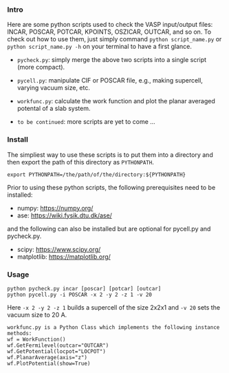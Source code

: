 ### Intro
Here are some python scripts used to check the VASP input/output files: INCAR, POSCAR, POTCAR, KPOINTS, OSZICAR, OUTCAR, and so on. To check out how to use them, just simply command `python script_name.py` or `python script_name.py -h` on your terminal to have a first glance.

- `pycheck.py`: simply merge the above two scripts into a single script (more compact).

- `pycell.py`: manipulate CIF or POSCAR file, e.g., making supercell, varying vacuum size, etc.

- `workfunc.py`: calculate the work function and plot the planar averaged potental of a slab system.

- `to be continued`: more scripts are yet to come ...


### Install
The simpliest way to use these scripts is to put them into a directory and then export the path of this directory as `PYTHONPATH`.
```
export PYTHONPATH=/the/path/of/the/directory:${PYTHONPATH}
```

Prior to using these python scripts, the following prerequisites need to be installed:
- numpy: https://numpy.org/
- ase: https://wiki.fysik.dtu.dk/ase/

and the following can also be installed but are optional for pycell.py and pycheck.py.
- scipy: https://www.scipy.org/
- matplotlib: https://matplotlib.org/


### Usage
```
python pycheck.py incar [poscar] [potcar] [outcar]
python pycell.py -i POSCAR -x 2 -y 2 -z 1 -v 20
```
Here `-x 2 -y 2 -z 1` builds a supercell of
the size 2x2x1 and `-v 20` sets the vacuum size to 20 A.

```
workfunc.py is a Python Class which implements the following instance methods: 
wf = WorkFunction()
wf.GetFermilevel(outcar="OUTCAR")
wf.GetPotential(locpot="LOCPOT")
wf.PlanarAverage(axis="z")
wf.PlotPotential(show=True)
```
